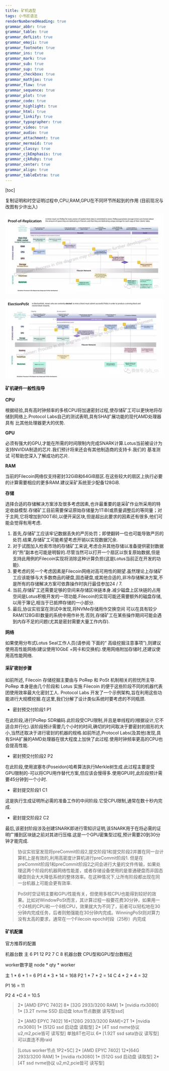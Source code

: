 ```yaml
---
title: 矿机选型
tags: 小书匠语法
renderNumberedHeading: true
grammar_abbr: true
grammar_table: true
grammar_defList: true
grammar_emoji: true
grammar_footnote: true
grammar_ins: true
grammar_mark: true
grammar_sub: true
grammar_sup: true
grammar_checkbox: true
grammar_mathjax: true
grammar_flow: true
grammar_sequence: true
grammar_plot: true
grammar_code: true
grammar_highlight: true
grammar_html: true
grammar_linkify: true
grammar_typographer: true
grammar_video: true
grammar_audio: true
grammar_attachment: true
grammar_mermaid: true
grammar_classy: true
grammar_cjkEmphasis: true
grammar_cjkRuby: true
grammar_center: true
grammar_align: true
grammar_tableExtra: true
---
```


[toc]

复制证明和时空证明过程中,CPU,RAM,GPU在不同环节所起到的作用 (目前现况与改图有少许出入)

![Proof-of-Replication](https://raw.githubusercontent.com/OliverRen/olili_blog_img/master/矿机选型/2020112/1604311149191.png)

![Proof-of-SpaceTime](https://raw.githubusercontent.com/OliverRen/olili_blog_img/master/矿机选型/2020112/1604311142027.png)

#### 矿机硬件一般性指导

**CPU**

根据经验,具有高时钟频率的多核CPU将加速密封过程,使存储矿工可以更快地将存储到网络上.Protocol Labs自己的测试表明,具有SHA扩展功能的现代AMD处理器具有 比其他处理器更大的优势.

**GPU**
	
必须有强大的GPU,才能在所需的时间限制内完成SNARK计算.Lotus当前被设计为支持NVIDIA制造的芯片.我们预计将来还会有其他制造商的支持卡.我们的 基准测试 可帮助您深入了解成功的芯片.
	
**RAM**

当前的Filecoin网络仅支持密封32GiB和64GiB扇区.在这些较大的扇区上执行必要的计算需要相应的更多RAM.建议采矿系统至少配备128GiB.

**存储**

选择合适的存储解决方案涉及很多考虑因素,也许最重要的是采矿作业所采用的特定收益模型.存储矿工目前需要保证原始存储量为1TiB(或质量调整后的等同量；对于主网,它将增加到100TiB),以便开采区块,但是超出此要求的因素还有很多,他们可能会觉得有用考虑.

1. 首先,存储矿工应该牢记数据丢失的严厉处罚；即使翻转一位也可能导致严厉的处罚.结果,存储矿工可能希望考虑开销以实现数据冗余.
2. 对于试图加入检索市场的存储矿工来说,考虑合并其他存储以准备提供密封数据的“热”副本也可能是明智的.尽管当然可以打开一个扇区以恢复原始数据,但是支持此用例的Filecoin实现将消除这种计算负担(这是Lotus当前正在开发的功能).
3. 要考虑的另一个考虑因素是Filecoin网络对高可用性的期望.虽然理论上存储矿工应该能够与大多数商品的硬盘,固态硬盘,或其他合适的,非冷存储解决方案,不是所有的存储解决方案可依靠操作时执行最佳参加24 / 7.
4. 当前,存储矿工还需要足够的空间来存储区块链本身.减少磁盘上区块链的占用空间是Lotus积极开发的一项功能.Filecoin的实现可能还需要额外的磁盘存储,以用于簿记,相当于已抵押存储的一小部分.
5. 最后,协议实验室在测试中发现,将NVMe存储用作交换空间 可以在具有较少RAM(128GiB)数量的系统中用作补充.否则,存储矿工在某些操作期间可能会遇到内存不足的问题(尤其是密封需要大量工作内存).

**网络**

如果使用分布式Lotus Seal工作人员(请参阅 下面的“ 高级挖掘注意事项”),则建议使用高性能网络(建议使用10GbE +网卡和交换机).使用网络附加存储时,还建议使用高性能网络.

#### 采矿密封步骤

如前所述, Filecoin 存储挖掘主要由与 PoRep 和 PoSt 机制相关的担忧所主导. PoRep 本身是由几个阶段和 Lotus 实施 Filecoin 的便于这些阶段不同的机器代表团使用效率最大化密封工人. Protocol Labs 开发了一个示例架构,旨在利用这些功能进行大规模挖掘.在这里,我们分解了设计类似系统时要考虑的不同瓶颈.

- 密封预交付阶段1 P1

在此阶段,进行PoRep SDR编码.此阶段受CPU限制,并且是单线程的(根据设计,它不适合并行化).该阶段预计需要几个小时的时间,确切的时间取决于要密封的扇形的大小,当然还取决于进行密封的机器的规格.如前所述,Protocol Labs(及其他)发现,具有SHA扩展的AMD处理器在很大程度上加快了此过程.使用时钟频率更高的CPU也会提高性能.

- 密封预交付阶段2 P2

在此阶段,使用波塞冬(Poseidon)哈希算法执行Merkle树生成.此过程主要是受GPU限制的-可以将CPU用作替代方案,但应该会慢得多.使用GPU时,此阶段预计需要45分钟到一个小时.

- 密封提交阶段1 C1

这是执行生成证明所必需的准备工作的中间阶段.它受CPU限制,通常在数十秒内完成.

- 密封提交阶段2 C2

最后,该密封阶段涉及创建SNARK即进行零知识证明,该SNARK用于在将必需的证明广播到区块链之前对其进行压缩.这是一个GPU密集型过程,预计需要20到30分钟才能完成.

> 协议实验室发现将preCommit阶段2,提交阶段1和提交阶段2并置在同一台计算机上是有效的,利用高密度计算机进行preCommit阶段1.
但是在preCommit阶段1和preCommit阶段2之间会进行大量的文件传输，如果处理这两个阶段的机器网络性能差，或者存储设备使用的是普通硬盘而非固态硬盘则会大大降低系统的整体效率。在这种情况下,让所有阶段都出现在同一台机器上可能会更有效率.

> PoSt时空证明主要和GPU性能有关，但使用多核CPU也能得到较好的效果。比如对WindowPoSt而言，其计算过程一般要花费30分钟，如果用一个24核的CPU和一个8核CPU，效果就大为不同了，前者可以轻松地在30分钟内完成任务，后者则勉强能在30分钟内完成。WinningPoSt则对算力没有太高的要求，通常在一个Filecoin epoch时段（25秒）内完成

####  矿机配置

官方推荐的配置

机器台数
主 6
P1 12
P2 7
C  8
机器台数 CPU型和GPU型台数相近

worker数字是 node * qty * worker

主 1 * 6 * 1	= 6
P1 4 * 3 * 14	= 168
P2 1 * 7 * 2	= 14
C  4 * 2 * 4	= 32

P1 16 = 11

P2 4 +C 4  =  10.5










> [Lotus 节点+Lotus daemon]:主板需要支持2.5slot显卡,板载10G+1G网卡即可
2* [AMD EPYC 7402]
8* [32G 2933/3200 RAM]
1* [nvidia rtx3080]
1* [3.2T nvme SSD 启动盘 lotus节点数据 读写型ssd]

> [Lotus worker节点 14P1+1P2]:主板需要支持2.5slot显卡,板载10G+1G网卡即可
2* [AMD EPYC 7402]
16*[128G 2933/3200 RAM]=2T
1* [nvidia rtx3080]
1* [512G ssd 启动盘 读取型]
2* [4T ssd nvme协议 u2,m2,pcie皆可 读写型] 单独8T也可以
6* [1.92T ssd sata协议 读写型] 可以直连不用raid

>[Lotus worker节点 1P2+5C]
2* [AMD EPYC 7402]
12*[64G 2933/3200 RAM]
1* [nvidia rtx3080]
1* [512G ssd 启动盘 读取型]
2* [4T ssd nvme协议 u2,m2,pcie皆可 读写型]

